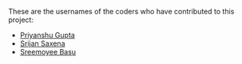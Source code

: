 These are the usernames of the coders who have contributed to this project:

* [Priyanshu Gupta](https://github.com/wsLord)
* [Srijan Saxena](https://github.com/srijan-bytes)
* [Sreemoyee Basu](https://github.com/sreebasu05)
